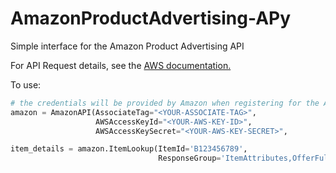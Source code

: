 # AmazonProductAdvertising-APy
Simple interface for the Amazon Product Advertising API 

For API Request details, see the [AWS documentation.](http://docs.aws.amazon.com/AWSECommerceService/latest/DG/Welcome.html)

To use:

```python
# the credentials will be provided by Amazon when registering for the API.
amazon = AmazonAPI(AssociateTag="<YOUR-ASSOCIATE-TAG>",
                   AWSAccessKeyId="<YOUR-AWS-KEY-ID>",
                   AWSAccessKeySecret="<YOUR-AWS-KEY-SECRET>",

item_details = amazon.ItemLookup(ItemId='B123456789',
                                 ResponseGroup='ItemAttributes,OfferFull,Offers')

```
